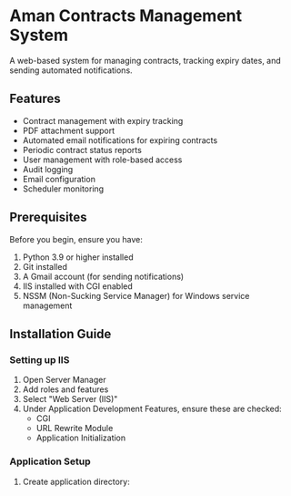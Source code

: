 # Aman Contracts Management System

A web-based system for managing contracts, tracking expiry dates, and sending automated notifications.

## Features

- Contract management with expiry tracking
- PDF attachment support
- Automated email notifications for expiring contracts
- Periodic contract status reports
- User management with role-based access
- Audit logging
- Email configuration
- Scheduler monitoring

## Prerequisites

Before you begin, ensure you have:

1. Python 3.9 or higher installed
2. Git installed
3. A Gmail account (for sending notifications)
4. IIS installed with CGI enabled
5. NSSM (Non-Sucking Service Manager) for Windows service management

## Installation Guide

### Setting up IIS

1. Open Server Manager
2. Add roles and features
3. Select "Web Server (IIS)"
4. Under Application Development Features, ensure these are checked:
   - CGI
   - URL Rewrite Module
   - Application Initialization

### Application Setup

1. Create application directory: